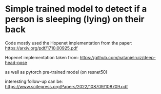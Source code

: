 # Simple trained model to detect if a person is sleeping (lying) on their back

Code mostly used the Hopenet implementation from the paper:
https://arxiv.org/pdf/1710.00925.pdf

Hopenet implementation taken from:
https://github.com/natanielruiz/deep-head-pose

as well as pytorch pre-trained model (on resnet50)
 
interesting follow-up can be:
https://www.scitepress.org/Papers/2022/108709/108709.pdf

